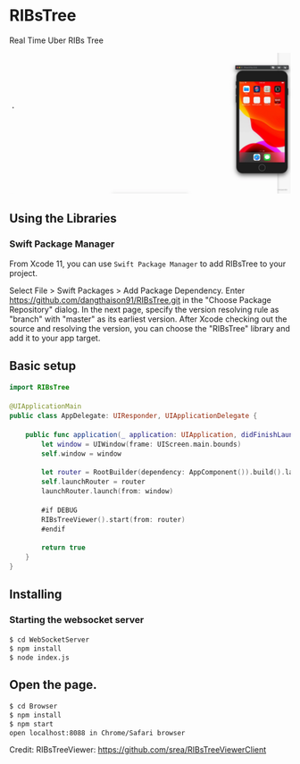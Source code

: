 
# RIBsTree

Real Time Uber RIBs Tree

![](./docs/rib_tree.webp)  


## Using the Libraries

### Swift Package Manager
From Xcode 11, you can use `Swift Package Manager` to add RIBsTree to your project.

Select File > Swift Packages > Add Package Dependency. Enter https://github.com/dangthaison91/RIBsTree.git in the "Choose Package Repository" dialog.
In the next page, specify the version resolving rule as "branch" with "master" as its earliest version.
After Xcode checking out the source and resolving the version, you can choose the "RIBsTree" library and add it to your app target.


## Basic setup

```swift
import RIBsTree

@UIApplicationMain
public class AppDelegate: UIResponder, UIApplicationDelegate {
    
    public func application(_ application: UIApplication, didFinishLaunchingWithOptions launchOptions: [UIApplicationLaunchOptionsKey: Any]?) -> Bool {
        let window = UIWindow(frame: UIScreen.main.bounds)
        self.window = window

        let router = RootBuilder(dependency: AppComponent()).build().launchRouter
        self.launchRouter = router
        launchRouter.launch(from: window)

        #if DEBUG
        RIBsTreeViewer().start(from: router)
        #endif

        return true
    }
}
```

## Installing 

### Starting the websocket server

```shell
$ cd WebSocketServer
$ npm install
$ node index.js
```

## Open the page.

```shell
$ cd Browser
$ npm install
$ npm start
open localhost:8088 in Chrome/Safari browser
```

Credit:
RIBsTreeViewer: https://github.com/srea/RIBsTreeViewerClient